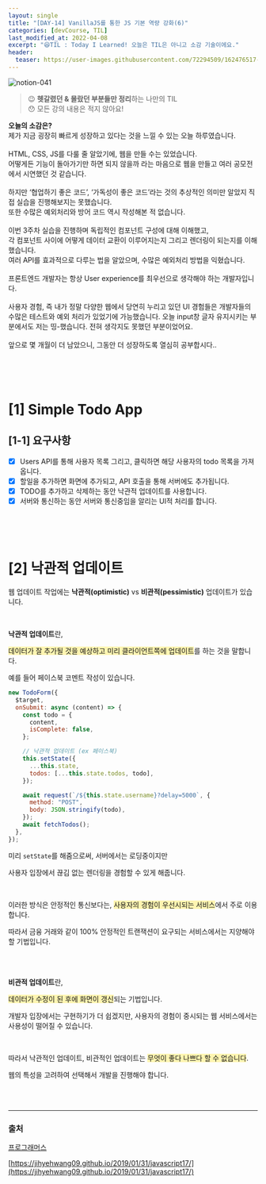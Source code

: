 ```yaml
---
layout: single
title: "[DAY-14] VanillaJS를 통한 JS 기본 역량 강화(6)"
categories: [devCourse, TIL]
last_modified_at: 2022-04-08
excerpt: "😆TIL : Today I Learned! 오늘은 TIL은 아니고 소감 기술이에요."
header:
  teaser: https://user-images.githubusercontent.com/72294509/162476517-160f42dd-8fcf-4f32-b6ec-b07565995223.png
---
```


![notion-041](https://user-images.githubusercontent.com/72294509/162476517-160f42dd-8fcf-4f32-b6ec-b07565995223.png)

> 😉 **헷갈렸던 & 몰랐던 부분들만 정리**하는 나만의 TIL<br>
> 😯 모든 강의 내용은 적지 않아요!

<p class='notice--success'>
	<strong>오늘의 소감은?</strong><br>
	제가 지금 굉장히 빠르게 성장하고 있다는 것을 느낄 수 있는 오늘 하루였습니다.<br>
<br>
    HTML, CSS, JS를 다룰 줄 알았기에, 웹을 만들 수는 있었습니다.<br>
    어떻게든 기능이 돌아가기만 하면 되지 않을까 라는 마음으로 웹을 만들고 여러 공모전에서 시연했던 것 같습니다.<br>
<br>
    하지만 ‘협업하기 좋은 코드’, ‘가독성이 좋은 코드’라는 것의 추상적인 의미만 알았지 직접 실습을 진행해보지는 못했습니다. <br>또한 수많은 예외처리와 방어 코드 역시 작성해본 적 없습니다.<br>
<br>
    이번 3주차 실습을 진행하며 독립적인 컴포넌트 구성에 대해 이해했고,<br>
    각 컴포넌트 사이에 어떻게 데이터 교환이 이루어지는지 그리고 렌더링이 되는지를 이해했습니다.<br>
    여러 API를 효과적으로 다루는 법을 알았으며, 수많은 예외처리 방법을 익혔습니다.<br>
<br>
    프론트엔드 개발자는 항상 User experience를 최우선으로 생각해야 하는 개발자입니다.<br>
<br>
    사용자 경험, 즉 내가 정말 다양한 웹에서 당연히 누리고 있던 UI 경험들은 개발자들의 수많은 테스트와 예외 처리가 있었기에 가능했습니다. 오늘 input창 글자 유지시키는 부분에서도 저는 띵-했습니다. 전혀 생각지도 못했던 부분이었어요.<br>
<br>
    앞으로 몇 개월이 더 남았으니, 그동안 더 성장하도록 열심히 공부합시다..<br>

</p>

<br><br><br>

# [1] Simple Todo App

## [1-1] 요구사항

- [x] Users API를 통해 사용자 목록 그리고, 클릭하면 해당 사용자의 todo 목록을 가져옵니다.
- [x] 할일을 추가하면 화면에 추가되고, API 호출을 통해 서버에도 추가됩니다.
- [x] TODO를 추가하고 삭제하는 동안 낙관적 업데이트를 사용합니다.
- [x] 서버와 통신하는 동안 서버와 통신중임을 알리는 UI적 처리를 합니다.

<br><br><br>

# [2] 낙관적 업데이트

웹 업데이트 작업에는 **낙관적(optimistic)** vs **비관적(pessimistic)** 업데이트가 있습니다.

<br>

**낙관적 업데이트**란,

<span style="background-color:#fff5b1;">데이터가 잘 추가될 것을 예상하고 미리 클라이언트쪽에 업데이트</span>를 하는 것을 말합니다.

예를 들어 페이스북 코멘트 작성이 있습니다.

```jsx
new TodoForm({
  $target,
  onSubmit: async (content) => {
    const todo = {
      content,
      isComplete: false,
    };

    // 낙관적 업데이트 (ex 페이스북)
    this.setState({
      ...this.state,
      todos: [...this.state.todos, todo],
    });

    await request(`/${this.state.username}?delay=5000`, {
      method: "POST",
      body: JSON.stringify(todo),
    });
    await fetchTodos();
  },
});
```

미리 `setState`를 해줌으로써, 서버에서는 로딩중이지만

사용자 입장에서 끊김 없는 렌더링을 경험할 수 있게 해줍니다.

<br>

이러한 방식은 안정적인 통신보다는, <span style="background-color:#fff5b1;">사용자의 경험이 우선시되는 서비스</span>에서 주로 이용합니다.

따라서 금융 거래와 같이 100% 안정적인 트랜잭션이 요구되는 서비스에서는 지양해야 할 기법입니다.

<br><br>

**비관적 업데이트**란,

<span style="background-color:#fff5b1;">데이터가 수정이 된 후에 화면이 갱신</span>되는 기법입니다.

개발자 입장에서는 구현하기가 더 쉽겠지만, 사용자의 경험이 중시되는 웹 서비스에서는 사용성이 떨어질 수 있습니다.

<br>

따라서 낙관적인 업데이트, 비관적인 업데이트는 <span style="background-color:#fff5b1;">무엇이 좋다 나쁘다 할 수 없습니다</span>.

웹의 특성을 고려하여 선택해서 개발을 진행해야 합니다.

<br><br>

---

### 출처

[프로그래머스](https://programmers.co.kr/)

[https://jihyehwang09.github.io/2019/01/31/javascript17/](https://jihyehwang09.github.io/2019/01/31/javascript17/)
